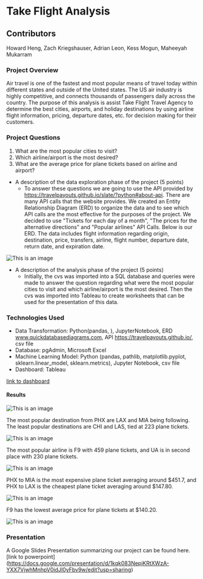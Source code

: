 # Take Flight Analysis
## Contributors
Howard Heng, Zach Kriegshauser, Adrian Leon, Kess Mogun, Maheeyah Mukarram

### Project Overview
Air travel is one of the fastest and most popular means of travel today within different states and outside of the United states. The US air industry is highly competitive, and connects thousands of passengers daily across the country. The purpose of this analysis is assist Take Flight Travel Agency to determine the best cities, airports, and holiday destinations by using airline flight information, pricing, departure dates, etc. for decision making for their customers.

 ### Project Questions
1. What are the most popular cities to visit?
2. Which airline/airport is the most desired?
3. What are the average price for plane tickets based on airline and airport?

* A description of the data exploration phase of the project (5 points)
   * To answer these questions we are going to use the API provided by https://travelpayouts.github.io/slate/?python#about-api. There are many API calls that the website provides. We created an Entity Relationship Diagram (ERD) to organize the data and to see which API calls are the most effective for the purposes of the project. We decided to use "Tickets for each day of a month", "The prices for the alternative directions" and "Popular airlines" API Calls. Below is our ERD.  The data includes flight information regarding origin, destination, price, transfers, airline, flight number, departure date, return date, and expiration date. 

![This is an image](https://github.com/maheeyah/Group3/blob/main/QuickDBD-export%20(1).png)

* A description of the analysis phase of the project (5 points)
   * Initially, the cvs was imported into a SQL database and queries were made to answer the question regarding what were the most popular cities to visit and which airline/airport is the most desired. Then the cvs was imported into Tableau to create worksheets that can be used for the presentation of this data.  

### Technologies Used
  *  Data Transformation: Python(pandas, ), JupyterNotebook, ERD www.quickdatabasediagrams.com, API https://travelpayouts.github.io/, csv file
  *  Database: pgAdmin, Microsoft Excel
  *  Machine Learning Model: Python (pandas, pathlib, matplotlib.pyplot, sklearn.linear_model, sklearn.metrics), Jupyter Notebook, csv file
  *  Dashboard: Tableau
 
[link to dashboard](https://public.tableau.com/app/profile/maheeyah.mukarram/viz/Group3FinalProjectPresentation1/GroupPresentation?publish=yes)

#### Results
![This is an image](https://github.com/maheeyah/Group3/blob/Maheeyah/MostPopularAirline.png)

The most popular destination from PHX are LAX and MIA being following. The least popular destinations are CHI and LAS, tied at 223 plane tickets. 

![This is an image](https://github.com/maheeyah/Group3/blob/Maheeyah/MostPopularDestinations.png)

The most popular airline is F9 with 459 plane tickets, and UA is in second place with 230 plane tickets. 

![This is an image](https://github.com/maheeyah/Group3/blob/Maheeyah/AveragePricebasedonDestination.png)

PHX to MIA is the most expensive plane ticket averaging around $451.7, and PHX to LAX is the cheapest plane ticket averaging around $147.80. 

![This is an image](https://github.com/maheeyah/Group3/blob/Maheeyah/AveragePricebasedonAirline.png)

F9 has the lowest average price for plane tickets at $140.20.

![This is an image](https://github.com/maheeyah/Group3/blob/Maheeyah/NumberofFlightsbasedoffofMonth.png)

### Presentation
A Google Slides Presentation summarizing our project can be found here. 
[link to powerpoint] (https://docs.google.com/presentation/d/1kqk083NepjKRtXWzA-YXX7VjwhMnhpV0idJI0yFbv9w/edit?usp=sharing)
